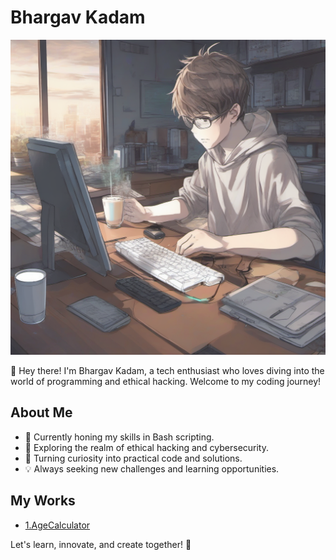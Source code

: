 # Bhargav Kadam

![Bhargav Kadam](https://raw.githubusercontent.com/BhargavK72/BhargavK72/main/prompt%20(1).png)

👋 Hey there! I'm Bhargav Kadam, a tech enthusiast who loves diving into the world of programming and ethical hacking. Welcome to my coding journey!

## About Me

- 🌱 Currently honing my skills in Bash scripting.
- 🔭 Exploring the realm of ethical hacking and cybersecurity.
- 🚀 Turning curiosity into practical code and solutions.
- 💡 Always seeking new challenges and learning opportunities.

## My Works
- [1.AgeCalculator](https://bhargavk72.github.io/AgeCalculator/) 

Let's learn, innovate, and create together! 🚀
